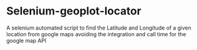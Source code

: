 # Selenium-geoplot-locator
A selenium automated script to find the Latitude and Longitude of a given location from google maps avoiding the integration and call time for the google map API
